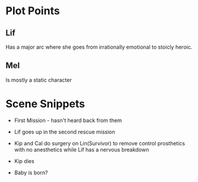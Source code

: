 # Plot Points

## Lif

Has a major arc where she goes from irrationally emotional to stoicly heroic.

## Mel

Is mostly a static character




# Scene Snippets

- First Mission - hasn't heard back from them

- Lif goes up in the second rescue mission

- Kip and Cal do surgery on Lin(Survivor) to remove control prosthetics with no anesthetics while Lif has a nervous breakdown

- Kip dies

- Baby is born?

